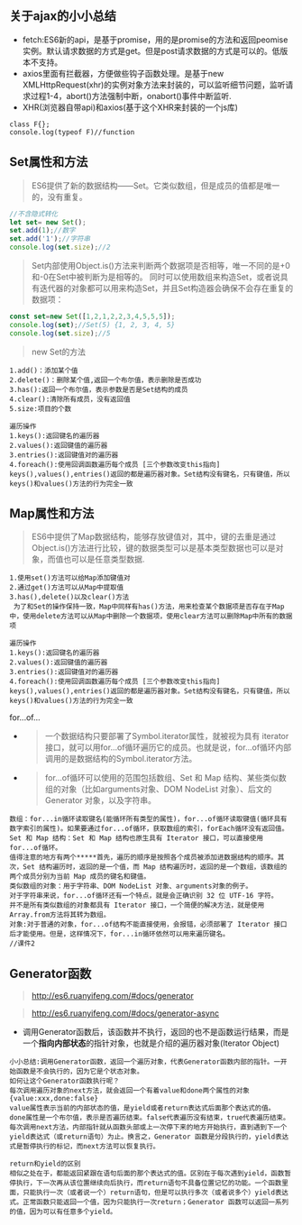 ## 关于ajax的小小总结
- fetch:ES6新的api，是基于promise，用的是promise的方法和返回peomise实例。默认请求数据的方式是get。但是post请求数据的方式是可以的。低版本不支持。
- axios里面有拦截器，方便做些钩子函数处理。是基于new XMLHttpRequest(xhr)的实例对象方法来封装的，可以监听细节问题，监听请求过程1-4，abort()方法强制中断，onabort()事件中断监听.
- XHR(浏览器自带api)和axios(基于这个XHR来封装的一个js库)
```
class F{};
console.log(typeof F)//function
```
## Set属性和方法
>ES6提供了新的数据结构——Set。它类似数组，但是成员的值都是唯一的，没有重复。
```js
//不含隐式转化
let set= new Set();
set.add(1);//数字
set.add('1');//字符串
console.log(set.size);//2
```
>Set内部使用Object.is()方法来判断两个数据项是否相等，唯一不同的是+0和-0在Set中被判断为是相等的。
>同时可以使用数组来构造Set，或者说具有迭代器的对象都可以用来构造Set，并且Set构造器会确保不会存在重复的数据项：
```js
const set=new Set([1,2,1,2,2,3,4,5,5,5]);
console.log(set);//Set(5) {1, 2, 3, 4, 5} 
console.log(set.size);//5
```
>new Set的方法
```
1.add()：添加某个值
2.delete()：删除某个值,返回一个布尔值，表示删除是否成功
3.has():返回一个布尔值，表示参数是否是Set结构的成员
4.clear():清除所有成员，没有返回值
5.size:项目的个数
```
```
遍历操作
1.keys():返回键名的遍历器
2.values():返回键值的遍历器
3.entries():返回键值对的遍历器
4.foreach():使用回调函数遍历每个成员 [三个参数改变this指向]
keys(),values(),entries()返回的都是遍历器对象。Set结构没有键名，只有键值，所以keys()和values()方法的行为完全一致
```
## Map属性和方法
>ES6中提供了Map数据结构，能够存放键值对，其中，键的去重是通过Object.is()方法进行比较，键的数据类型可以是基本类型数据也可以是对象，而值也可以是任意类型数据.
```
1.使用set()方法可以给Map添加键值对
2.通过get()方法可以从Map中提取值
3.has(),delete()以及clear()方法
 为了和Set的操作保持一致，Map中同样有has()方法，用来检查某个数据项是否存在于Map中，使用delete方法可以从Map中删除一个数据项，使用clear方法可以删除Map中所有的数据项
```
```
遍历操作
1.keys():返回键名的遍历器
2.values():返回键值的遍历器
3.entries():返回键值对的遍历器
4.foreach():使用回调函数遍历每个成员 [三个参数改变this指向]
keys(),values(),entries()返回的都是遍历器对象。Set结构没有键名，只有键值，所以keys()和values()方法的行为完全一致
```
for...of...
- >一个数据结构只要部署了Symbol.iterator属性，就被视为具有 iterator 接口，就可以用for...of循环遍历它的成员。也就是说，for...of循环内部调用的是数据结构的Symbol.iterator方法。
- >for...of循环可以使用的范围包括数组、Set 和 Map 结构、某些类似数组的对象（比如arguments对象、DOM NodeList 对象）、后文的 Generator 对象，以及字符串。
```
数组：for...in循环读取键名(能循环所有类型的属性)，for...of循环读取键值(循环具有数字索引的属性)。如果要通过for...of循环，获取数组的索引，forEach循环没有返回值。
Set 和 Map 结构：Set 和 Map 结构也原生具有 Iterator 接口，可以直接使用for...of循环。
值得注意的地方有两个*****首先，遍历的顺序是按照各个成员被添加进数据结构的顺序。其次，Set 结构遍历时，返回的是一个值，而 Map 结构遍历时，返回的是一个数组，该数组的两个成员分别为当前 Map 成员的键名和键值。
类似数组的对象：用于字符串、DOM NodeList 对象、arguments对象的例子。
对于字符串来说，for...of循环还有一个特点，就是会正确识别 32 位 UTF-16 字符。
并不是所有类似数组的对象都具有 Iterator 接口，一个简便的解决方法，就是使用Array.from方法将其转为数组。
对象:对于普通的对象，for...of结构不能直接使用，会报错，必须部署了 Iterator 接口后才能使用。但是，这样情况下，for...in循环依然可以用来遍历键名。
//课件2
```
## Generator函数
>http://es6.ruanyifeng.com/#docs/generator

>http://es6.ruanyifeng.com/#docs/generator-async

- 调用Generator函数后，该函数并不执行，返回的也不是函数运行结果，而是一个**指向内部状态**的指针对象，也就是介绍的遍历器对象(Iterator Object)
```
小小总结:调用Generator函数，返回一个遍历对象，代表Generator函数内部的指针。一开始函数是不会执行的，因为它是个状态对象。
如何让这个Generator函数执行呢？
每次调用遍历对象的next方法，就会返回一个有着value和done两个属性的对象{value:xxx,done:false}
value属性表示当前的内部状态的值，是yield或者return表达式后面那个表达式的值。
done属性是一个布尔值，表示是否遍历结束。false代表遍历没有结束，true代表遍历结束。
每次调用next方法，内部指针就从函数头部或上一次停下来的地方开始执行，直到遇到下一个yield表达式（或return语句）为止。换言之，Generator 函数是分段执行的，yield表达式是暂停执行的标记，而next方法可以恢复执行。
```
```
return和yield的区别
相似之处在于，都能返回紧跟在语句后面的那个表达式的值。区别在于每次遇到yield，函数暂停执行，下一次再从该位置继续向后执行，而return语句不具备位置记忆的功能。一个函数里面，只能执行一次（或者说一个）return语句，但是可以执行多次（或者说多个）yield表达式。正常函数只能返回一个值，因为只能执行一次return；Generator 函数可以返回一系列的值，因为可以有任意多个yield。
```

